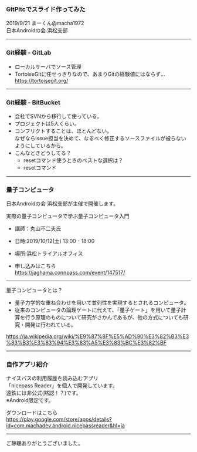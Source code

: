 ### GitPitcでスライド作ってみた


2019/9/21 まーくん@macha1972  
日本Androidの会 浜松支部

---

### Git経験 - GitLab
- ローカルサーバでソース管理  
- TortoiseGitに任せっきりなので、あまりGitの経験値にはならず...  
https://tortoisegit.org/

---

### Git経験 - BitBucket
- 会社でSVNから移行して使っている。  
- プロジェクトは5人くらい。  
- コンフリクトすることは、ほとんどない。  
なぜならissue担当を決めて、なるべく修正するソースファイルが被らないようにしているから。  
- こんなときどうしてる？
  - resetコマンド使うときのベストな選択は？
  - resetコマンド

---

### 量子コンピュータ
日本Androidの会 浜松支部が主催で開催します。

実際の量子コンピュータで学ぶ量子コンピュータ入門
- 講師：丸山不二夫氏  
- 日時:2019/10/12(土) 13:00 - 18:00
- 場所:浜松トライアルオフィス

- 申し込みはこちら  
https://jaghama.connpass.com/event/147517/

---

量子コンピュータとは？
- 量子力学的な重ね合わせを用いて並列性を実現するとされるコンピュータ。
- 従来のコンピュータの論理ゲートに代えて、「量子ゲート」を用いて量子計算を行う原理のものについて研究がさかんであるが、他の方式についても研究・開発は行われている。

https://ja.wikipedia.org/wiki/%E9%87%8F%E5%AD%90%E3%82%B3%E3%83%B3%E3%83%94%E3%83%A5%E3%83%BC%E3%82%BF

----

### 自作アプリ紹介
ナイスパスの利用履歴を読み込むアプリ  
「nicepass Reader」を個人で開発しています。  
遠鉄には非公式(黙認！？)です。  
※Android限定です。

ダウンロードはこちら  
https://play.google.com/store/apps/details?id=com.machadev.android.nicepassreader&hl=ja


---

ご静聴ありがとうございました。


